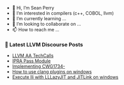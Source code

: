- 👋 Hi, I’m Sean Perry
- 👀 I’m interested in compilers (c++, COBOL, llvm)
- 🌱 I’m currently learning ...
- 💞️ I’m looking to collaborate on ...
- 📫 How to reach me ...

<!---
s66perry/s66perry is a ✨ special ✨ repository because its `README.md` (this file) appears on your GitHub profile.
You can click the Preview link to take a look at your changes.
--->
### 📕 Latest LLVM Discourse Posts

<!-- DISCOURSE-LLVM:START -->
- [LLVM AA TechCalls](https://discourse.llvm.org/t/llvm-aa-techcalls/75569#post_1)
- [IPRA Pass Module](https://discourse.llvm.org/t/ipra-pass-module/75523#post_4)
- [Implementing CWG1734-](https://discourse.llvm.org/t/implementing-cwg1734/54741#post_10)
- [How to use clang plugins on windows](https://discourse.llvm.org/t/how-to-use-clang-plugins-on-windows/75567#post_1)
- [Execute lli with LLLazyJIT and JITLink on windows](https://discourse.llvm.org/t/execute-lli-with-lllazyjit-and-jitlink-on-windows/72818#post_2)
<!-- DISCOURSE-LLVM:END -->
